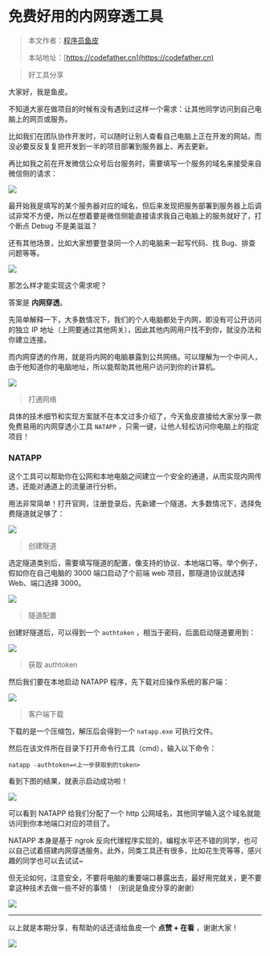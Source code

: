 # 免费好用的内网穿透工具

> 本文作者：[程序员鱼皮](https://yuyuanweb.feishu.cn/wiki/Abldw5WkjidySxkKxU2cQdAtnah)
>
> 本站地址：[https://codefather.cn](https://codefather.cn)

> 好工具分享

大家好，我是鱼皮。

不知道大家在做项目的时候有没有遇到过这样一个需求：让其他同学访问到自己电脑上的网页或服务。

比如我们在团队协作开发时，可以随时让别人查看自己电脑上正在开发的网站，而没必要反反复复把开发到一半的项目部署到服务器上、再去更新。

再比如我之前在开发微信公众号后台服务时，需要填写一个服务的域名来接受来自微信侧的请求：

![](https://pic.yupi.icu/5563/202311090918444.png)

最开始我是填写的某个服务器对应的域名，但后来发现把服务部署到服务器上后调试非常不方便，所以在想着要是微信侧能直接请求我自己电脑上的服务就好了，打个断点 Debug 不是美滋滋？

还有其他场景，比如大家想要登录同一个人的电脑来一起写代码、找 Bug、排查问题等等。

![](https://pic.yupi.icu/5563/202311090917657.png)

那怎么样才能实现这个需求呢？

答案是 **内网穿透**。

先简单解释一下，大多数情况下，我们的个人电脑都处于内网，即没有可公开访问的独立 IP 地址（上网要通过其他网关），因此其他内网用户找不到你，就没办法和你建立连接。

而内网穿透的作用，就是将内网的电脑暴露到公共网络。可以理解为一个中间人，由于他知道你的电脑地址，所以能帮助其他用户访问到你的计算机。

![](https://pic.yupi.icu/5563/202311090917625.png)

> 打通网络

具体的技术细节和实现方案就不在本文过多介绍了，今天鱼皮直接给大家分享一款免费易用的内网穿透小工具 `NATAPP` ，只需一键，让他人轻松访问你电脑上的指定项目！

### NATAPP

这个工具可以帮助你在公网和本地电脑之间建立一个安全的通道，从而实现内网传透，还能对通道上的流量进行分析。

用法非常简单！打开官网，注册登录后，先新建一个隧道。大多数情况下，选择免费隧道就足够了：

![](https://pic.yupi.icu/5563/202311090917889.png)

> 创建隧道

选定隧道类别后，需要填写隧道的配置，像支持的协议、本地端口等。举个例子，假如你在自己电脑的 3000 端口启动了个前端 web 项目，那隧道协议就选择 Web、端口选择 3000。

![](https://pic.yupi.icu/5563/202311090917643.png)

> 隧道配置

创建好隧道后，可以得到一个 `authtoken` ，相当于密码，后面启动隧道要用到：

![](https://pic.yupi.icu/5563/202311090917747.png)

> 获取 authtoken

然后我们要在本地启动 NATAPP 程序，先下载对应操作系统的客户端：

![](https://pic.yupi.icu/5563/202311090917650.png)

> 客户端下载

下载的是一个压缩包，解压后会得到一个 `natapp.exe` 可执行文件。

然后在该文件所在目录下打开命令行工具（cmd），输入以下命令：

```
natapp -authtoken=<上一步获取到的token>
```

看到下图的结果，就表示启动成功啦！

![](https://pic.yupi.icu/5563/202311090917473.png)

可以看到 NATAPP 给我们分配了一个 http 公网域名，其他同学输入这个域名就能访问到你本地端口对应的项目了。

NATAPP 本身是基于 ngrok 反向代理程序实现的，编程水平还不错的同学，也可以自己试着搭建内网穿透服务。此外，同类工具还有很多，比如花生壳等等，感兴趣的同学也可以去试试~

但无论如何，注意安全，不要将电脑的重要端口暴露出去，最好用完就关，更不要拿这种技术去做一些不好的事情！（别说是鱼皮分享的谢谢）

![](https://pic.yupi.icu/5563/202311090917734.png)



------


以上就是本期分享，有帮助的话还请给鱼皮一个 **点赞 + 在看** ，谢谢大家！

![](https://pic.yupi.icu/5563/202311090917919.png)